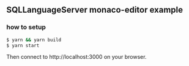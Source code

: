 ## SQLLanguageServer monaco-editor example

### how to setup

```sh
$ yarn && yarn build
$ yarn start
```

Then connect to http://localhost:3000 on your browser.
